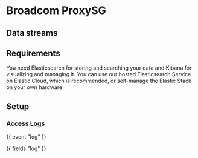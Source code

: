 # Broadcom ProxySG

## Data streams

## Requirements
You need Elasticsearch for storing and searching your data and Kibana for visualizing and managing it. You can use our hosted Elasticsearch Service on Elastic Cloud, which is recommended, or self-manage the Elastic Stack on your own hardware.

## Setup

### Access Logs

{{ event "log" }}

{{ fields "log" }}
